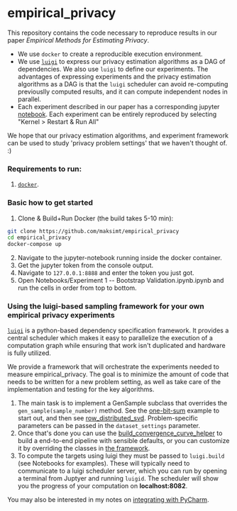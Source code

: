 # empirical_privacy

This repository contains the code necessary to reproduce results in our paper
*Empirical Methods for Estimating Privacy*.

* We use `docker` to create a reproducible execution environment.
* We use [`luigi`](https://luigi.readthedocs.io/en/stable/index.html) to express our privacy estimation algorithms as a DAG of dependencies. We also use `luigi` to define our experiments. The advantages of expressing experiments and the privacy estimation algorithms as a DAG is that the `luigi` scheduler can avoid re-computing previouslly computed results, and it can compute independent nodes in parallel.
* Each experiment described in our paper has a corresponding jupyter [notebook](https://github.com/maksimt/empirical_privacy/tree/master/Notebooks). Each experiment can be entirely reproduced by selecting "Kernel > Restart & Run All"

We hope that our privacy estimation algorithms, and experiment framework can be used to study 'privacy problem settings' that we haven't thought of. :)

### Requirements to run:
1. [`docker`](https://www.docker.com/products/docker-desktop).

### Basic how to get started

1. Clone & Build+Run Docker (the build takes 5-10 min):
```bash
git clone https://github.com/maksimt/empirical_privacy
cd empirical_privacy
docker-compose up
```
2. Navigate to the jupyter-notebook running inside the docker container.
  1. Get the jupyter token from the console output.
  2. Navigate to `127.0.0.1:8888` and enter the token you just got.
3. Open Notebooks/Experiment 1 -- Bootstrap Validation.ipynb.ipynb and run the cells in order from top to bottom.


### Using the luigi-based sampling framework for your own empirical privacy experiments

[`luigi`](https://luigi.readthedocs.io/en/stable/index.html) is a python-based dependency specification framework.
It provides a central scheduler which makes it easy to parallelize the execution of a computation graph
while ensuring that work isn't duplicated and hardware is fully utilized.

We provide a framework that will orchestrate the experiments needed to measure empirical_privacy.
The goal is to minimize the amount of code that needs to be written for a new problem setting,
as well as take care of the implementation and testing for the key algorithms.

1. The main task is to implement a GenSample subclass that overrides the `gen_sample(sample_number)` method.
See the [one-bit-sum](src/empirical_privacy/one_bit_sum.py) example to start out, and then see [row_distributed_svd](src/empirical_privacy/row_distributed_svd.py).
Problem-specific parameters can be passed in the `dataset_settings` parameter.
2. Once that's done you can use the [build_convergence_curve_helper](src/luigi_utils/helpers.py) to
build a end-to-end pipeline with sensible defaults, or you can customize it by overriding the classes in [the framework](src/luigi_utils/sampling_framework.py).
3. To compute the targets using luigi they must be passed to `luigi.build` (see Notebooks for examples).
These will typically need to communicate to a luigi scheduler server, which you can run by opening a terminal from Juptyer and running `luigid`.
The scheduler will show you the progress of your computation on **localhost:8082**.

You may also be interested in my notes on [integrating with PyCharm](docs/Pycharm%20Integration.md).
